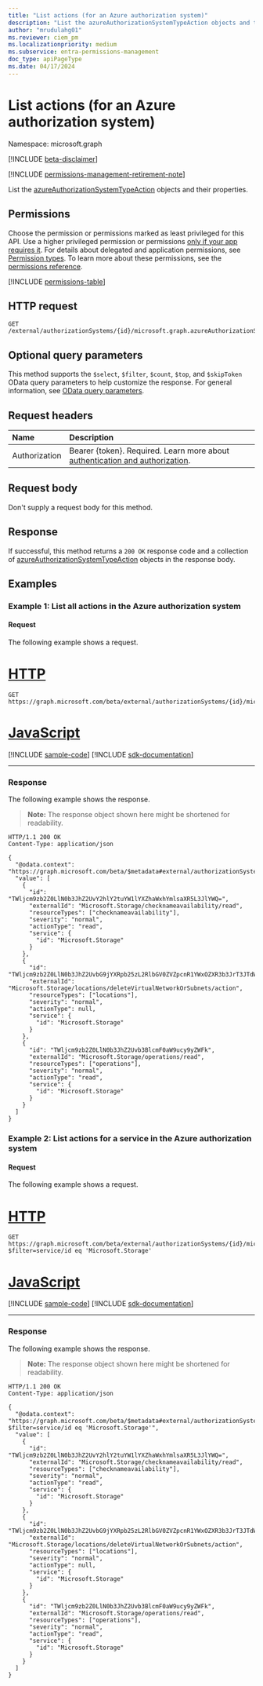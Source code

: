 ```yaml
---
title: "List actions (for an Azure authorization system)"
description: "List the azureAuthorizationSystemTypeAction objects and their properties."
author: "mrudulahg01"
ms.reviewer: ciem_pm
ms.localizationpriority: medium
ms.subservice: entra-permissions-management
doc_type: apiPageType
ms.date: 04/17/2024
---
```


# List actions (for an Azure authorization system)
Namespace: microsoft.graph

[!INCLUDE [beta-disclaimer](../../includes/beta-disclaimer.md)]

[!INCLUDE [permissions-management-retirement-note](../../includes/permissions-management-retirement-note.md)]

List the [azureAuthorizationSystemTypeAction](../resources/azureauthorizationsystemtypeaction.md) objects and their properties.

## Permissions
Choose the permission or permissions marked as least privileged for this API. Use a higher privileged permission or permissions [only if your app requires it](/graph/permissions-overview#best-practices-for-using-microsoft-graph-permissions). For details about delegated and application permissions, see [Permission types](/graph/permissions-overview#permission-types). To learn more about these permissions, see the [permissions reference](/graph/permissions-reference).

<!-- { "blockType": "permissions", "name": "azureauthorizationsystem_list_actions" } -->
[!INCLUDE [permissions-table](../includes/permissions/azureauthorizationsystem-list-actions-permissions.md)]

<!--
[!INCLUDE [epm-rbac-servicenow-apis-read](../includes/rbac-for-apis/epm-rbac-servicenow-apis-read.md)]
-->

## HTTP request

<!-- {
  "blockType": "ignored"
}
-->
``` http
GET /external/authorizationSystems/{id}/microsoft.graph.azureAuthorizationSystem/actions
```

## Optional query parameters
This method supports the `$select`, `$filter`, `$count`, `$top`, and `$skipToken` OData query parameters to help customize the response. For general information, see [OData query parameters](/graph/query-parameters).

## Request headers
|Name|Description|
|:---|:---|
|Authorization|Bearer {token}. Required. Learn more about [authentication and authorization](/graph/auth/auth-concepts).|

## Request body
Don't supply a request body for this method.

## Response

If successful, this method returns a `200 OK` response code and a collection of [azureAuthorizationSystemTypeAction](../resources/azureauthorizationsystemtypeaction.md) objects in the response body.

## Examples

### Example 1: List all actions in the Azure authorization system

#### Request
The following example shows a request.
# [HTTP](#tab/http)
<!-- {
  "blockType": "request",
  "name": "list_azureauthorizationsystemtypeaction"
}
-->
``` http
GET https://graph.microsoft.com/beta/external/authorizationSystems/{id}/microsoft.graph.azureAuthorizationSystem/actions
```

# [JavaScript](#tab/javascript)
[!INCLUDE [sample-code](../includes/snippets/javascript/list-azureauthorizationsystemtypeaction-javascript-snippets.md)]
[!INCLUDE [sdk-documentation](../includes/snippets/snippets-sdk-documentation-link.md)]

---

### Response
The following example shows the response.
>**Note:** The response object shown here might be shortened for readability.
<!-- {
  "blockType": "response",
  "truncated": true,
  "@odata.type": "Collection(microsoft.graph.azureAuthorizationSystemTypeAction)"
}
-->
``` http
HTTP/1.1 200 OK
Content-Type: application/json

{
  "@odata.context": "https://graph.microsoft.com/beta/$metadata#external/authorizationSystems/{id}/microsoft.graph.azureAuthorizationSystem/actions",
  "value": [
    {
      "id": "TWljcm9zb2Z0LlN0b3JhZ2UvY2hlY2tuYW1lYXZhaWxhYmlsaXR5L3JlYWQ=",
      "externalId": "Microsoft.Storage/checknameavailability/read",
      "resourceTypes": ["checknameavailability"],
      "severity": "normal",
      "actionType": "read",
      "service": {
        "id": "Microsoft.Storage"
      }
    },
    {
      "id": "TWljcm9zb2Z0LlN0b3JhZ2UvbG9jYXRpb25zL2RlbGV0ZVZpcnR1YWxOZXR3b3JrT3JTdWJuZXRzL2FjdGlvbg==",
      "externalId": "Microsoft.Storage/locations/deleteVirtualNetworkOrSubnets/action",
      "resourceTypes": ["locations"],
      "severity": "normal",
      "actionType": null,
      "service": {
        "id": "Microsoft.Storage"
      }
    },
    {
      "id": "TWljcm9zb2Z0LlN0b3JhZ2Uvb3BlcmF0aW9ucy9yZWFk",
      "externalId": "Microsoft.Storage/operations/read",
      "resourceTypes": ["operations"],
      "severity": "normal",
      "actionType": "read",
      "service": {
        "id": "Microsoft.Storage"
      }
    }
  ]
}
```

### Example 2: List actions for a service in the Azure authorization system

#### Request
The following example shows a request.
# [HTTP](#tab/http)
<!-- {
  "blockType": "request",
  "name": "list_azureauthorizationsystemtypeaction2"
}
-->
``` http
GET https://graph.microsoft.com/beta/external/authorizationSystems/{id}/microsoft.graph.azureAuthorizationSystem/actions?$filter=service/id eq 'Microsoft.Storage'
```

# [JavaScript](#tab/javascript)
[!INCLUDE [sample-code](../includes/snippets/javascript/list-azureauthorizationsystemtypeaction2-javascript-snippets.md)]
[!INCLUDE [sdk-documentation](../includes/snippets/snippets-sdk-documentation-link.md)]

---

### Response
The following example shows the response.
>**Note:** The response object shown here might be shortened for readability.
<!-- {
  "blockType": "response",
  "truncated": true,
  "@odata.type": "Collection(microsoft.graph.azureAuthorizationSystemTypeAction)"
}
-->
``` http
HTTP/1.1 200 OK
Content-Type: application/json

{
  "@odata.context": "https://graph.microsoft.com/beta/$metadata#external/authorizationSystems/{id}/microsoft.graph.azureAuthorizationSystem/actions?$filter=service/id eq 'Microsoft.Storage'",
  "value": [
    {
      "id": "TWljcm9zb2Z0LlN0b3JhZ2UvY2hlY2tuYW1lYXZhaWxhYmlsaXR5L3JlYWQ=",
      "externalId": "Microsoft.Storage/checknameavailability/read",
      "resourceTypes": ["checknameavailability"],
      "severity": "normal",
      "actionType": "read",
      "service": {
        "id": "Microsoft.Storage"
      }
    },
    {
      "id": "TWljcm9zb2Z0LlN0b3JhZ2UvbG9jYXRpb25zL2RlbGV0ZVZpcnR1YWxOZXR3b3JrT3JTdWJuZXRzL2FjdGlvbg==",
      "externalId": "Microsoft.Storage/locations/deleteVirtualNetworkOrSubnets/action",
      "resourceTypes": ["locations"],
      "severity": "normal",
      "actionType": null,
      "service": {
        "id": "Microsoft.Storage"
      }
    },
    {
      "id": "TWljcm9zb2Z0LlN0b3JhZ2Uvb3BlcmF0aW9ucy9yZWFk",
      "externalId": "Microsoft.Storage/operations/read",
      "resourceTypes": ["operations"],
      "severity": "normal",
      "actionType": "read",
      "service": {
        "id": "Microsoft.Storage"
      }
    }
  ]
}
```


